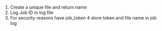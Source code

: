 1. Create a unique file and return name
2. Log Job ID in log file
3. For security reasons have job_token
4  store token and file name in job log
